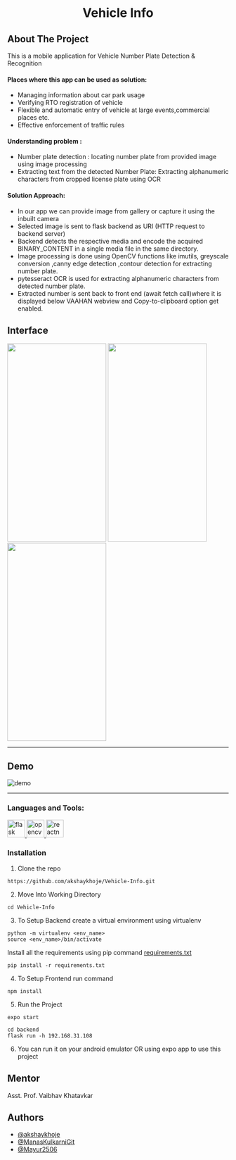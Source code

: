 <h1 align="center">Vehicle Info</h1>

## About The Project

This is a mobile application for Vehicle Number Plate Detection & Recognition 
<h4 align="left">Places where this app can be used as solution:</h4>
<ul>
 <li>Managing information about car park usage</li>
 <li>Verifying RTO registration of vehicle</li>
 <li>Flexible and automatic entry of vehicle at large events,commercial places etc.</li>
 <li>Effective enforcement of traffic rules</li>
</ul>
<h4 align="left">Understanding problem :</h4>
<ul>
 <li>Number plate detection : locating number plate from provided image using image processing</li>
 <li>Extracting text from the detected Number Plate: Extracting alphanumeric characters from cropped license plate using OCR</li>
</ul>
<h4 align="left">Solution Approach:</h4>
<ul>
 <li>In our app we can provide image from gallery or capture it using the inbuilt camera </li>
 <li>Selected image is sent to flask backend as URI (HTTP request to backend server)</li>
 <li>Backend detects the respective media and encode the acquired BINARY_CONTENT in a single media file in the same directory.</li>
 <li>Image processing is done using OpenCV functions like imutils, greyscale conversion ,canny edge detection ,contour detection for extracting number plate.</li>
 <li> pytesseract OCR is used for extracting alphanumeric characters from detected number plate.</li>
 <li>Extracted number is sent back to front end (await fetch call)where it is displayed below VAAHAN webview and Copy-to-clipboard option get enabled.</li>
</ul>
 



## Interface

<img src="https://user-images.githubusercontent.com/73283087/155839397-d7a66061-8550-47df-972f-525a8d3511fd.png" width="225" height="450">

<img src="https://user-images.githubusercontent.com/73283087/155840894-7e7c9e43-1bfa-44d4-880f-04d777b1f3c3.png" width="225" height="450">

<img src="https://user-images.githubusercontent.com/73283087/155839574-87925651-c6d0-4811-80f3-fe66bfa0dee1.png" width="225" height="450">






---
## Demo

![demo](Screenshots/Demo.gif)

---
<h3 align="left">Languages and Tools:</h3>
<p align="left"> <a href="https://flask.palletsprojects.com/" target="_blank" rel="noreferrer"> <img src="https://www.vectorlogo.zone/logos/pocoo_flask/pocoo_flask-icon.svg" alt="flask" width="40" height="40"/> </a> <a href="https://opencv.org/" target="_blank" rel="noreferrer"> <img src="https://www.vectorlogo.zone/logos/opencv/opencv-icon.svg" alt="opencv" width="40" height="40"/> </a> <a href="https://reactnative.dev/" target="_blank" rel="noreferrer"> <img src="https://reactnative.dev/img/header_logo.svg" alt="reactnative" width="40" height="40"/> </a> </p>


### Installation

1. Clone the repo

```
https://github.com/akshaykhoje/Vehicle-Info.git
```
2. Move Into Working Directory

```
cd Vehicle-Info
```

3. To Setup Backend
create a virtual environment using virtualenv
 
```
python -m virtualenv <env_name>
source <env_name>/bin/activate
```
Install all the requirements using pip command [requirements.txt](./backend/requirements.txt)

```
pip install -r requirements.txt
```
4. To Setup Frontend run command
```
npm install
```
5. Run the Project 
```
expo start
```
```
cd backend
flask run -h 192.168.31.108
```
6. You can run it on your android emulator OR using expo app to use this project

## Mentor

Asst. Prof. Vaibhav Khatavkar

## Authors
<ul>
<li><a href="https://github.com/akshaykhoje">@akshaykhoje</a></li>
<li><a href="https://github.com/ManasKulkarniGit">@ManasKulkarniGit</a></li>
<li><a href="https://github.com/Mayur2506">@Mayur2506</a></li>
</ul>
